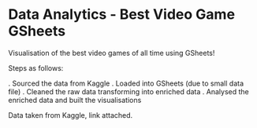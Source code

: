 # Data Analytics - Best Video Game GSheets

Visualisation of the best video games of all time using GSheets! 

Steps as follows:

. Sourced the data from Kaggle
. Loaded into GSheets (due to small data file)
. Cleaned the raw data transforming into enriched data
. Analysed the enriched data and built the visualisations

Data taken from Kaggle, link attached. 
